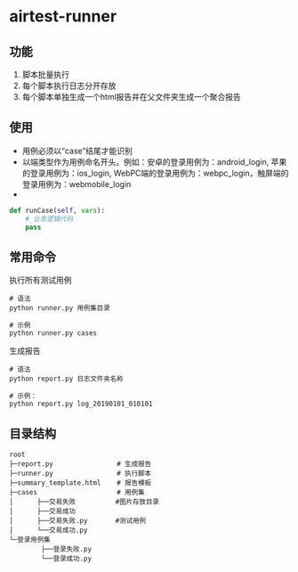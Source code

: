 # airtest-runner

## 功能

1. 脚本批量执行
2. 每个脚本执行日志分开存放
3. 每个脚本单独生成一个html报告并在父文件夹生成一个聚合报告

## 使用
- 用例必须以“case”结尾才能识别
- 以端类型作为用例命名开头。例如：安卓的登录用例为：android_login, 苹果的登录用例为：ios_login, WebPC端的登录用例为：webpc_login，触屏端的登录用例为：webmobile_login
- 

```python
def runCase(self, vars):
    # 业务逻辑代码
    pass
```

## 常用命令
执行所有测试用例
```shell
# 语法
python runner.py 用例集目录

# 示例
python runner.py cases
```

生成报告
```shell
# 语法
python report.py 日志文件夹名称

# 示例：
python report.py log_20190101_010101
```

## 目录结构

```shell
root
├─report.py                # 生成报告
├─runner.py                # 执行脚本
├─summary_template.html    # 报告模板
├─cases                    # 用例集
│      ├──交易失败          #图片存放目录
│      ├──交易成功
│      ├──交易失败.py       #测试用例
│      └──交易成功.py
└─登录用例集
        ├──登录失败.py
        └──登录成功.py
```
